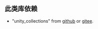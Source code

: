 ## 此类库依赖

* "unity_collections" from [github](https://github.com/greatclock/unity_collections) or [gitee](https://gitee.com/greatclock/unity_collections).

